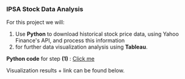### IPSA Stock Data Analysis

For this project we will:

1. Use **Python** to download historical stock price data, using Yahoo Finance's API, and process this information
2. for further data visualization analysis using **Tableau**.

**Python code** for step **(1)** : [Click me](https://github.com/FedericoValenciaNaranjo/Projects/blob/main/IPSA%20Stock%20Data%20Analysis/API%20data%20download%20and%20processing%20-%20Python.ipynb)

Visualization results + link can be found below.

